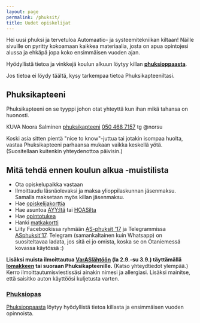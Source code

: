 ```yaml
---
layout: page
permalink: /phuksit/
title: Uudet opiskelijat
---
```

Hei uusi phuksi ja tervetuloa Automaatio- ja systeemitekniikan kiltaan! Näille sivuille on pyritty kokoamaan kaikkea materiaalia, josta on apua opintojesi alussa ja ehkäpä jopa koko ensimmäisen vuoden ajan.

Hyödyllistä tietoa ja vinkkejä koulun alkuun löytyy killan **[phuksioppaasta](http://as.fi/files/phuksiopas_2017.pdf)**.

Jos tietoa ei löydy täältä, kysy tarkempaa tietoa Phuksikapteeniltasi. 

## Phuksikapteeni
Phuksikapteeni on se tyyppi johon otat yhteyttä kun ihan mikä tahansa on huonosti.

KUVA
Noora Salminen
[phuksikapteeni](phuksikapteeni@POISTA.as.fi)
[050 468 7157](tel://0504687157)
tg @norsu

Koski asia sitten pientä "nice to know"-juttua tai jotakin isompaa huolta, vastaa Phuksikapteeni parhaansa mukaan vaikka keskellä yötä. (Suositellaan kuitenkin yhteydenottoa päivisin.)

## Mitä tehdä ennen koulun alkua -muistilista

* Ota opiskelupaikka vastaan
* Ilmoittaudu läsnäolevaksi ja maksa ylioppilaskunnan jäsenmaksu. Samalla maksetaan myös killan jäsenmaksu.
* Hae [opiskelijakorttia](https://aktiawallet.fi/opiskelijakortti/#!)
* Hae asuntoa [AYY:ltä](https://domo.ayy.fi) tai [HOASilta](http://www.hoas.fi)
* Hae [opintotukea](http://www.kela.fi/opintotuki)
* Hanki [matkakortti](http://www.hsl.fi/fi/matkustajanopas/matkakortti)
* Liity Facebookissa ryhmään [AS-phuksit '17](https://www.facebook.com/groups/asphuksit17/) ja Telegrammissa [ASphuksit'17](https://t.me/joinchat/AAAAAELIACoYgzYZfBWk6Q). Telegram (samankaltainen kuin Whatsapp) on suositeltavaa ladata, jos sitä ei jo omista, koska se on Otaniemessä kovassa käytössä :) 

**Lisäksi muista ilmoittautua [VarASlähtöön](https://www.facebook.com/events/1916468011974375/?fref=ts) (la 2.9.-su 3.9.) täyttämällä [lomakkeen](https://goo.gl/forms/Zi4k0sQw9thbLECz1) tai suoraan Phuksikapteenille.** (Katso yhteydtiedot ylempää.) Kerro ilmoittautumisviestissäsi ainakin nimesi ja allergiasi. Lisäksi mainitse, että saisitko auton käyttöösi kuljetusta varten.

### [Phuksiopas](http://as.fi/files/phuksiopas_2017.pdf)
[Phuksioppaasta](http://as.fi/files/phuksiopas_2017.pdf) löytyy hyödyllistä tietoa killasta ja ensimmäisen vuoden opinnoista.

